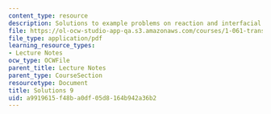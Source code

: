 ```yaml
---
content_type: resource
description: Solutions to example problems on reaction and interfacial exchange.
file: https://ol-ocw-studio-app-qa.s3.amazonaws.com/courses/1-061-transport-processes-in-the-environment-fall-2008/a9919615f48ba0df05d8164b942a36b2_solutions9.pdf
file_type: application/pdf
learning_resource_types:
- Lecture Notes
ocw_type: OCWFile
parent_title: Lecture Notes
parent_type: CourseSection
resourcetype: Document
title: Solutions 9
uid: a9919615-f48b-a0df-05d8-164b942a36b2
---
```

